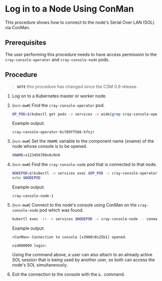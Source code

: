 # Log in to a Node Using ConMan

This procedure shows how to connect to the node's Serial Over LAN (SOL) via ConMan.

## Prerequisites

The user performing this procedure needs to have access permission to the `cray-console-operator` and `cray-console-node` pods.

## Procedure

> **`NOTE`** this procedure has changed since the CSM 0.9 release.

1. Log on to a Kubernetes master or worker node.

1. (`ncn-mw#`) Find the `cray-console-operator` pod.

    ```bash
    OP_POD=$(kubectl get pods -n services -o wide|grep cray-console-operator|awk '{print $1}'); echo $OP_POD
    ```

    Example output:

    ```text
    cray-console-operator-6cf89ff566-kfnjr
    ```

1. (`ncn-mw#`) Set the `XNAME` variable to the component name (xname) of the node whose console is to be opened.

    ```bash
    XNAME=x123456789s0c0n0
    ```

1. (`ncn-mw#`) Find the `cray-console-node` pod that is connected to that node.

    ```bash
    NODEPOD=$(kubectl -n services exec $OP_POD -c cray-console-operator -- sh -c "/app/get-node $XNAME" | jq .podname | sed 's/"//g')
    echo $NODEPOD
    ```

    Example output:

    ```text
    cray-console-node-1
    ```

1. (`ncn-mw#`) Connect to the node's console using ConMan on the `cray-console-node` pod which was found.

    ```bash
    kubectl exec -it -n services $NODEPOD -c cray-console-node -- conman -j $XNAME
    ```

    Example output:

    ```text
    <ConMan> Connection to console [x3000c0s25b1] opened.

    nid000009 login:
    ```

    Using the command above, a user can also attach to an already active SOL session that is being used by another user, so both can access the node's SOL simultaneously.

1. Exit the connection to the console with the `&.` command.
